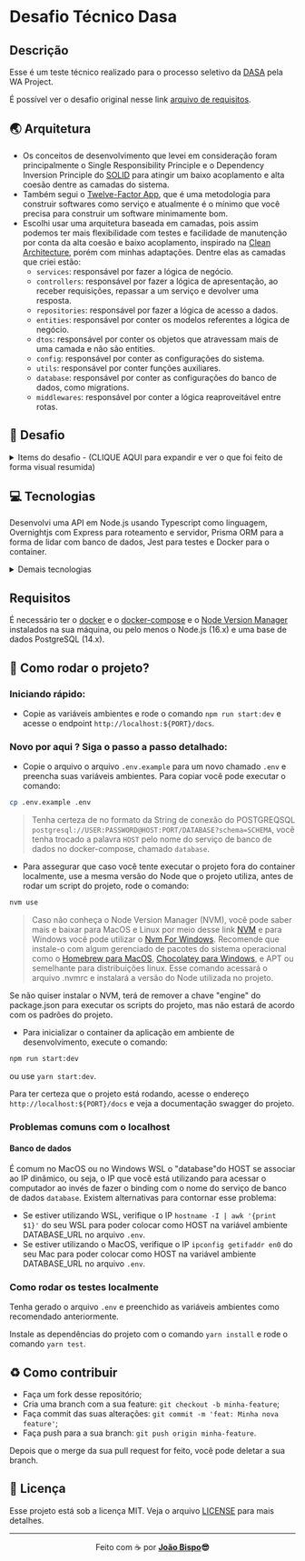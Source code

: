 # Desafio Técnico Dasa

## Descrição

Esse é um teste técnico realizado para o processo seletivo da [DASA](https://dasa.com.br) pela WA Project.

É possível ver o desafio original nesse link [arquivo de requisitos](./docs/CHALLENGE.md).

## 🌏 Arquitetura

- Os conceitos de desenvolvimento que levei em consideração foram principalmente o Single Responsibility Principle e o Dependency Inversion Principle do [SOLID](https://en.wikipedia.org/wiki/SOLID) para atingir um baixo acoplamento e alta coesão dentre as camadas do sistema.
- Também segui o [Twelve-Factor App](https://12factor.net), que é uma metodologia para construir softwares como serviço e atualmente é o mínimo que você precisa para construir um software minimamente bom.
- Escolhi usar uma arquitetura baseada em camadas, pois assim podemos ter mais flexibilidade com testes e facilidade de manutenção por conta da alta coesão e baixo acoplamento, inspirado na [Clean Architecture](https://blog.cleancoder.com/uncle-bob/2012/08/13/the-clean-architecture.html), porém com minhas adaptações. Dentre elas as camadas que criei estão:
  - `services`: responsável por fazer a lógica de negócio.
  - `controllers`: responsável por fazer a lógica de apresentação, ao receber requisições, repassar a um serviço e devolver uma resposta.
  - `repositories`: responsável por fazer a lógica de acesso a dados.
  - `entities`: responsável por conter os modelos referentes a lógica de negócio.
  - `dtos`: responsável por conter os objetos que atravessam mais de uma camada e não são entities.
  - `config`: responsável por conter as configurações do sistema.
  - `utils`: responsável por conter funções auxiliares.
  - `database`: responsável por conter as configurações do banco de dados, como migrations.
  - `middlewares`: responsável por conter a lógica reaproveitável entre rotas.

## 🎯 Desafio

<details>
  <summary>Items do desafio - (CLIQUE AQUI para expandir e ver o que foi feito de forma visual resumida)</summary>

## Funcionalidades

- ✅ - CRUD de laboratórios (/laboratories)
- ✅ - CRUD de exames (/exams)
- ✅ - Relacionamento de N para N entre laboratório e exames com uso de tabela pivot. (/laboratories/:id/exams)

## Funcionalidades extras

- ✅ - Possibilidade de executar cadastro, atualização e remoção em lote. (/lots/exams)
- ✅ - Endpoint que faz a busca por nome do exame e retorna todos os laboratórios associados a esse exame. (/laboratories?examName=<nome do exame>)

## Diferenciais

- ✅ - Publicação do ambiente em um serviço cloud de hospedagens (Heroku, AWS, GCP, etc) - https://dasa-challenge-api.herokuapp.com
- ✅ - Configurar a aplicação para rodar em um container
- ✅ - Documentação da API - https://dasa-challenge-api.herokuapp.com/docs/

## Além do sugerido (metas pessoais)

- ✅ - Implementação do Twelve-Factor App incluindo Graceful Shutdown, Logging, Rate Limiter e etc.
- ✅ - Padronização de código com o [ESLint](https://eslint.org/) e [Prettier](https://prettier.io/).
- ✅ - Padronização das mensagens de commit com o conventional-changelog.
- ✅ - Utilizar do padrão DTO (Data Transfer Object) para os objetos de entrada e saída que atravessam camadas.
- ✅ - Configuração de git hooks para rodar lint nos arquivos toda vez que é feito um commit.
- ✅ - Setup de Testes Automatizados com o [Jest](https://jestjs.io/).
- ✅ - Pipeline de CI/CD com Github Actions.
- [ ] - Adição de cache no serviço de busca de laboratórios.

</details>

## 💻 Tecnologias

Desenvolvi uma API em Node.js usando Typescript como linguagem, Overnightjs com Express para roteamento e servidor, Prisma ORM para a forma de lidar com banco de dados, Jest para testes e Docker para o container.

<details>
  <summary>Demais tecnologias</summary>

- [⚛ Node.js](https://nodejs.org/en/)
- [✨ TypeScript](https://www.typescriptlang.org)
- [📦 Yarn](https://yarnpkg.com)
- [🐳 Docker](https://www.docker.com)
- [💾 PostgreSQL](https://www.postgresql.org)
- [⚡ Express](https://expressjs.com)
- [📝 Swagger](https://swagger.io)
- [🧪 Jest](https://jestjs.io)
- [🔼 Prisma](https://www.npmjs.com/package/prisma)
- ✒️ Lint
  - [📦 ESLint](https://eslint.org)
  - [📦 Prettier](https://prettier.io)
  - [📦 Editor Config](https://editorconfig.org)
- 🧲 Lint no commit
  - [🐶 Husky](https://typicode.github.io/husky/#/)
  - [📦 Lint staged](https://github.com/okonet/lint-staged)

</details>

## Requisitos

É necessário ter o [docker](https://docs.docker.com/get-docker/) e o [docker-compose](https://docs.docker.com/compose/install/) e o [Node Version Manager](https://github.com/nvm-sh/nvm#about) instalados na sua máquina, ou pelo menos o Node.js (16.x) e uma base de dados PostgreSQL (14.x).

## 🚀 Como rodar o projeto?

### Iniciando rápido:

- Copie as variáveis ambientes e rode o comando `npm run start:dev` e acesse o endpoint `http://localhost:${PORT}/docs`.

### Novo por aqui ? Siga o passo a passo detalhado:

- Copie o arquivo o arquivo `.env.example` para um novo chamado `.env` e preencha suas variáveis ambientes. Para copiar você pode executar o comando:

```bash
cp .env.example .env
```

> Tenha certeza de no formato da String de conexão do POSTGREQSQL `postgresql://USER:PASSWORD@HOST:PORT/DATABASE?schema=SCHEMA`, você tenha trocado a palavra `HOST` pelo nome do serviço de banco de dados no docker-compose, chamado `database`.

- Para assegurar que caso você tente executar o projeto fora do container localmente, use a mesma versão do Node que o projeto utiliza, antes de rodar um script do projeto, rode o comando:

```bash
nvm use
```

> Caso não conheça o Node Version Manager (NVM), você pode saber mais e baixar para MacOS e Linux por meio desse link [NVM](https://github.com/nvm-sh/nvm#about) e para Windows você pode utilizar o [Nvm For Windows](https://github.com/coreybutler/nvm-windows#overview). Recomende que instale-o com algum gerenciado de pacotes do sistema operacional como o [Homebrew para MacOS](https://brew.sh/), [Chocolatey para Windows](https://chocolatey.org/), e APT ou semelhante para distribuições linux. Esse comando acessará o arquivo .nvmrc e instalará a versão do Node utilizada no projeto.

Se não quiser instalar o NVM, terá de remover a chave "engine" do package.json para executar os scripts do projeto, mas não estará de acordo com os padrões do projeto.

- Para inicializar o container da aplicação em ambiente de desenvolvimento, execute o comando:

```bash
npm run start:dev
```

ou use `yarn start:dev`.

Para ter certeza que o projeto está rodando, acesse o endereço `http://localhost:${PORT}/docs` e veja a documentação swagger do projeto.

### Problemas comuns com o localhost

#### Banco de dados

É comum no MacOS ou no Windows WSL o "database"do HOST se associar ao IP dinâmico, ou seja, o IP que você está utilizando para acessar o computador ao invés de fazer o binding com o nome do serviço de banco de dados `database`. Existem alternativas para contornar esse problema:

- Se estiver utilizando WSL, verifique o IP `hostname -I | awk '{print $1}'` do seu WSL para poder colocar como HOST na variável ambiente DATABASE_URL no arquivo `.env`.
- Se estiver utilizando o MacOS, verifique o IP `ipconfig getifaddr en0` do seu Mac para poder colocar como HOST na variável ambiente DATABASE_URL no arquivo `.env`.

### Como rodar os testes localmente

Tenha gerado o arquivo `.env` e preenchido as variáveis ambientes como recomendado anteriormente.

Instale as dependências do projeto com o comando `yarn install` e rode o comando `yarn test`.

## ♻️ Como contribuir

- Faça um fork desse repositório;
- Cria uma branch com a sua feature: `git checkout -b minha-feature`;
- Faça commit das suas alterações: `git commit -m 'feat: Minha nova feature'`;
- Faça push para a sua branch: `git push origin minha-feature`.

Depois que o merge da sua pull request for feito, você pode deletar a sua branch.

## :memo: Licença

Esse projeto está sob a licença MIT. Veja o arquivo [LICENSE](LICENSE.md) para mais detalhes.

---

<p align="center">Feito com ☕ por <strong><a href="https://www.linkedin.com/in/joaobispo2077/">João Bispo</a>😎 </strong> </p>
